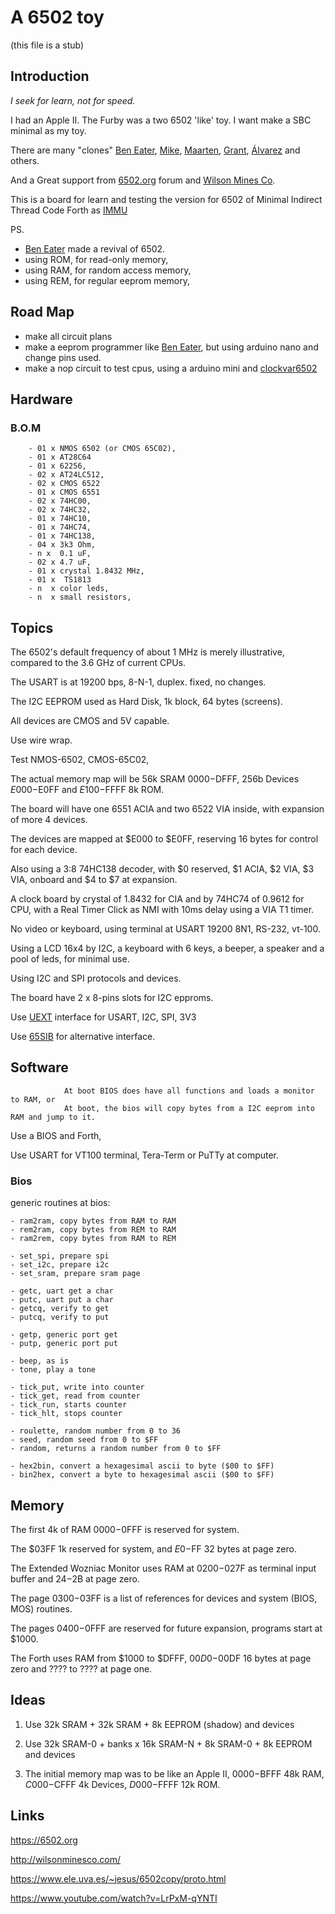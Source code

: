 # A 6502 toy

(this file is a stub)

## Introduction

_I seek for learn, not for speed._

I had an Apple II. The Furby was a two 6502 'like' toy. I want make a SBC minimal as my toy.

There are many "clones" [Ben Eater](https://eater.net/6502), [Mike](https://github.com/mike42/6502-computer), [Maarten](https://github.com/maarten-pennings/6502/tree/master), [Grant](http://searle.x10host.com/6502/Simple6502.html), [Álvarez](https://www.ele.uva.es/~jesus/6502copy/proto.html) and others.

And a Great support from [6502.org](http://6502.org/) forum and [Wilson Mines Co](http://wilsonminesco.com/).

This is a board for learn and testing the version for 6502 of Minimal Indirect Thread Code Forth as [IMMU](https://github.com/agsb/immu)

PS.

- [Ben Eater](https://www.youtube.com/watch?v=LnzuMJLZRdU) made a revival of 6502. 
- using ROM, for read-only memory,
- using RAM, for random access memory, 
- using REM, for regular eeprom memory,
        
## Road Map

- make all circuit plans
- make a eeprom programmer like [Ben Eater](https://github.com/beneater/eeprom-programmer), but using arduino nano and change pins used.
- make a nop circuit to test cpus, using a arduino mini and [clockvar6502](https://github.com/maarten-pennings/6502/blob/master/1clock/clockvar6502)
        
## Hardware

### B.O.M

        - 01 x NMOS 6502 (or CMOS 65C02),
        - 01 x AT28C64
        - 01 x 62256,
        - 02 x AT24LC512, 
        - 02 x CMOS 6522
        - 01 x CMOS 6551
        - 02 x 74HC00,
        - 02 x 74HC32,
        - 01 x 74HC10,
        - 01 x 74HC74,
        - 01 x 74HC138,
        - 04 x 3k3 Ohm,
        - n x  0.1 uF,
        - 02 x 4.7 uF,
        - 01 x crystal 1.8432 MHz,
        - 01 x  TS1813
        - n  x color leds,
        - n  x small resistors,

## Topics

The 6502's default frequency of about 1 MHz is merely illustrative, compared to the 3.6 GHz of current CPUs.
   
The USART is at 19200 bps, 8-N-1, duplex. fixed, no changes.

The I2C EEPROM used as Hard Disk, 1k block, 64 bytes (screens).
        
All devices are CMOS and 5V capable.        

Use wire wrap. 

Test NMOS-6502, CMOS-65C02,

The actual memory map will be 56k SRAM $0000-$DFFF, 256b Devices $E000-$E0FF and $E100-$FFFF 8k ROM. 

The board will have one 6551 ACIA and two 6522 VIA inside, with expansion of more 4 devices.

The devices are mapped at $E000 to $E0FF, reserving 16 bytes for control for each device. 

Also using a 3:8 74HC138 decoder, with $0 reserved, $1 ACIA, $2 VIA, $3 VIA, onboard and $4 to $7 at expansion.

A clock board by crystal of 1.8432 for CIA and by 74HC74 of 0.9612 for CPU, with a Real Timer Click as NMI with 10ms delay using a VIA T1 timer.

No video or keyboard, using terminal at USART 19200 8N1, RS-232, vt-100.

Using a LCD 16x4 by I2C, a keyboard with 6 keys, a beeper, a speaker and a pool of leds, for minimal use.

Using I2C and SPI protocols and devices. 

The board have 2 x 8-pins slots for I2C epproms.

Use [UEXT](https://en.wikipedia.org/wiki/UEXT) interface for USART, I2C, SPI, 3V3

Use [65SIB](http://forum.6502.org/viewtopic.php?t=1064&start=105) for alternative interface.

## Software

                At boot BIOS does have all functions and loads a monitor to RAM, or 
                At boot, the bios will copy bytes from a I2C eeprom into RAM and jump to it.

Use a BIOS and Forth, 

Use USART for VT100 terminal, Tera-Term or PuTTy at computer.

### Bios

generic routines at bios:

    - ram2ram, copy bytes from RAM to RAM
    - rem2ram, copy bytes from REM to RAM
    - ram2rem, copy bytes from RAM to REM
    
    - set_spi, prepare spi
    - set_i2c, prepare i2c
    - set_sram, prepare sram page
    
    - getc, uart get a char 
    - putc, uart put a char
    - getcq, verify to get
    - putcq, verify to put
    
    - getp, generic port get
    - putp, generic port put
    
    - beep, as is
    - tone, play a tone
    
    - tick_put, write into counter
    - tick_get, read from counter
    - tick_run, starts counter
    - tick_hlt, stops counter
    
    - roulette, random number from 0 to 36
    - seed, random seed from 0 to $FF
    - random, returns a random number from 0 to $FF

    - hex2bin, convert a hexagesimal ascii to byte ($00 to $FF)
    - bin2hex, convert a byte to hexagesimal ascii ($00 to $FF)
    
## Memory 

The first 4k of RAM $0000-$0FFF is reserved for system.

The $03FF 1k reserved for system, and $E0-$FF 32 bytes at page zero. 

The Extended Wozniac Monitor uses RAM at $0200-$027F as terminal input buffer and $24-$2B at page zero. 

The page $0300-$03FF is a list of references for devices and system (BIOS, MOS) routines.

The pages $0400-$0FFF are reserved for future expansion, programs start at $1000.

The Forth uses RAM from $1000 to $DFFF, $00D0-$00DF 16 bytes at page zero and ???? to ???? at page one.

## Ideas

1. Use 32k SRAM + 32k SRAM + 8k EEPROM (shadow) and devices

2. Use 32k SRAM-0 + banks x 16k SRAM-N + 8k SRAM-0 + 8k EEPROM and devices

3. The initial memory map was to be like an Apple II, $0000-$BFFF 48k RAM, $C000-$CFFF 4k Devices, $D000-$FFFF 12k ROM.

## Links

https://6502.org

http://wilsonminesco.com/

https://www.ele.uva.es/~jesus/6502copy/proto.html

https://www.youtube.com/watch?v=LrPxM-qYNTI



